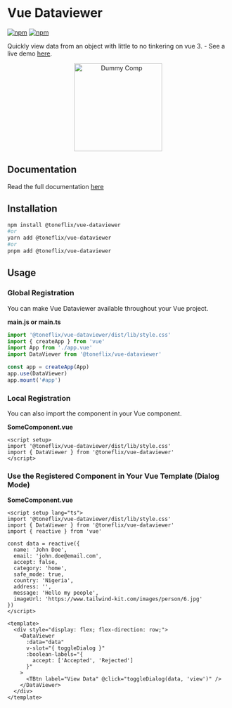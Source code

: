# Vue Dataviewer

[![npm](https://img.shields.io/npm/v/@toneflix/vue-dataviewer.svg?style=flat-square)](https://www.npmjs.com/package/@toneflix/vue-dataviewer)
[![npm](https://img.shields.io/npm/dt/@toneflix/vue-dataviewer.svg?style=flat-square)](https://www.npmjs.com/package/@toneflix/vue-dataviewer)

Quickly view data from an object with little to no tinkering on vue 3. - See a live demo [here](https://toneflix.github.io/vue-component-pack/vue-dataviewer/demo.html).

<p align="center">
    <img width="200" src="https://toneflix.github.io/vue-component-pack/vue-dataviewer/images/banner.png" alt="Dummy Comp">
    <!--<img width="200" src="https://vuejs.org/images/logo.png" alt="Vue.js">-->
</p>

## Documentation

Read the full documentation [here](https://toneflix.github.io/vue-component-pack/vue-dataviewer/)

## Installation

```bash
npm install @toneflix/vue-dataviewer
#or
yarn add @toneflix/vue-dataviewer
#or
pnpm add @toneflix/vue-dataviewer
```

## Usage

### Global Registration

You can make Vue Dataviewer available throughout your Vue project.

**main.js or main.ts**

```js
import '@toneflix/vue-dataviewer/dist/lib/style.css'
import { createApp } from 'vue'
import App from './app.vue'
import DataViewer from '@toneflix/vue-dataviewer'

const app = createApp(App)
app.use(DataViewer)
app.mount('#app')
```

### Local Registration

You can also import the component in your Vue component.

**SomeComponent.vue**

```vue
<script setup>
import '@toneflix/vue-dataviewer/dist/lib/style.css'
import { DataViewer } from '@toneflix/vue-dataviewer'
</script>
```

### Use the Registered Component in Your Vue Template (Dialog Mode)

**SomeComponent.vue**

```vue
<script setup lang="ts">
import '@toneflix/vue-dataviewer/dist/lib/style.css'
import { DataViewer } from '@toneflix/vue-dataviewer'
import { reactive } from 'vue'

const data = reactive({
  name: 'John Doe',
  email: 'john.doe@email.com',
  accept: false,
  category: 'home',
  safe_mode: true,
  country: 'Nigeria',
  address: '',
  message: 'Hello my people',
  imageUrl: 'https://www.tailwind-kit.com/images/person/6.jpg'
})
</script>

<template>
  <div style="display: flex; flex-direction: row;">
    <DataViewer
      :data="data"
      v-slot="{ toggleDialog }"
      :boolean-labels="{
        accept: ['Accepted', 'Rejected']
      }"
    >
      <TBtn label="View Data" @click="toggleDialog(data, 'view')" />
    </DataViewer>
  </div>
</template>
```
